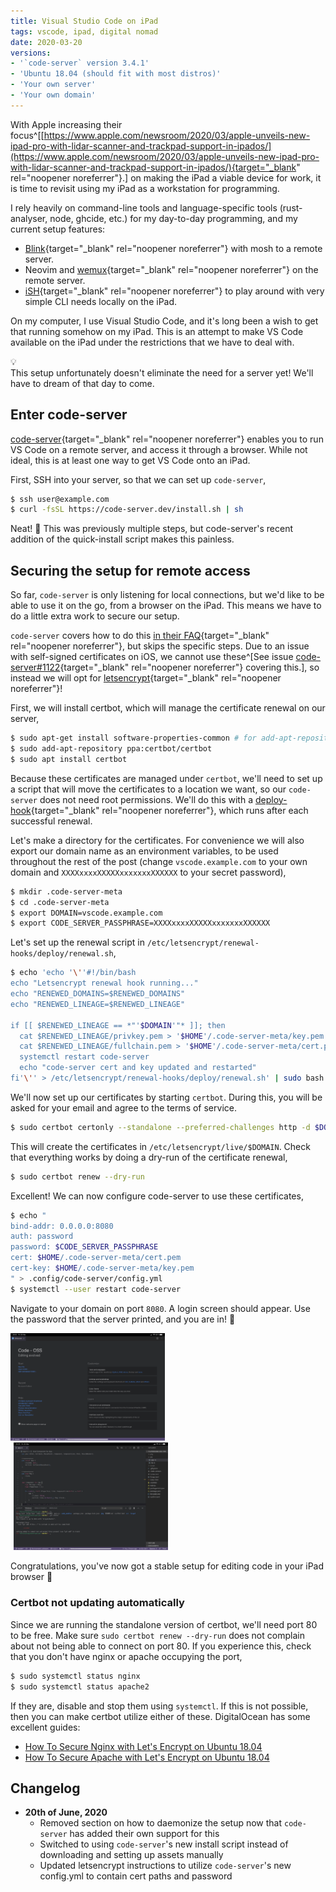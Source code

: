 ```yaml
---
title: Visual Studio Code on iPad
tags: vscode, ipad, digital nomad
date: 2020-03-20
versions:
- '`code-server` version 3.4.1'
- 'Ubuntu 18.04 (should fit with most distros)'
- 'Your own server'
- 'Your own domain'
---
```


With Apple increasing their focus^[[https://www.apple.com/newsroom/2020/03/apple-unveils-new-ipad-pro-with-lidar-scanner-and-trackpad-support-in-ipados/](https://www.apple.com/newsroom/2020/03/apple-unveils-new-ipad-pro-with-lidar-scanner-and-trackpad-support-in-ipados/){target="_blank" rel="noopener noreferrer"}.] on making the iPad a viable device for work, it is time to revisit using my iPad as a workstation for programming.

I rely heavily on command-line tools and language-specific tools (rust-analyser, node, ghcide, etc.) for my day-to-day programming, and my current setup features:

- [Blink](https://blink.sh){target="_blank" rel="noopener noreferrer"} with mosh to a remote server.
- Neovim and [wemux](https://github.com/zolrath/wemux){target="_blank" rel="noopener noreferrer"} on the remote server.
- [iSH](https://ish.app){target="_blank" rel="noopener noreferrer"} to play around with very simple CLI needs locally on the iPad.

On my computer, I use Visual Studio Code, and it's long been a wish to get that running somehow on my iPad. This is an attempt to make VS Code available on the iPad under the restrictions that we have to deal with.

<div></div><!--more-->

<div class="callout">
  <div class="callout-bulb">💡</div>
  This setup unfortunately doesn't eliminate the need for a server yet! We'll have to dream of that day to come.
</div>

## Enter code-server
[code-server](https://github.com/cdr/code-server){target="_blank" rel="noopener noreferrer"} enables you to run VS Code on a remote server, and access it through a browser. While not ideal, this is at least one way to get VS Code onto an iPad.

First, SSH into your server, so that we can set up `code-server`,

```bash
$ ssh user@example.com
$ curl -fsSL https://code-server.dev/install.sh | sh
```

Neat! 🙂 This was previously multiple steps, but code-server's recent addition of the quick-install script makes this painless.

## Securing the setup for remote access
So far, `code-server` is only listening for local connections, but we'd like to be able to use it on the go, from a browser on the iPad. This means we have to do a little extra work to secure our setup.

`code-server` covers how to do this [in their FAQ](https://github.com/cdr/code-server/blob/master/doc/FAQ.md#how-should-i-expose-code-server-to-the-internet){target="_blank" rel="noopener noreferrer"}, but skips the specific steps. Due to an issue with self-signed certificates on iOS, we cannot use these^[See issue [code-server#1122](https://github.com/cdr/code-server/issues/1122){target="_blank" rel="noopener noreferrer"} covering this.], so instead we will opt for [letsencrypt](https://letsencrypt.org){target="_blank" rel="noopener noreferrer"}!

<!--
We'll set up a self-signed certificate. For the passphrase, simply press enter to put a blank password on the key.

```bash
$ mkdir .code-server-meta
$ cd .code-server-meta
$ openssl req -x509 -nodes -newkey rsa:4096 -keyout key.pem -out cert.pem -days 365 -subj "/C=NA/ST=None/L=Global/O=Company Name/OU=Org/CN=localhost"
Generating a RSA private key
...
```

Here we made a directory to hold our keys for `code-server`, and generated them using `openssl`. You can adjust the days to a number you are comfortable with, here I just went with 365, meaning I'll have to renew the certificate in a year.
-->

First, we will install certbot, which will manage the certificate renewal on our server,

```bash
$ sudo apt-get install software-properties-common # for add-apt-repository
$ sudo add-apt-repository ppa:certbot/certbot
$ sudo apt install certbot
```

Because these certificates are managed under `certbot`, we'll need to set up a script that will move the certificates to a location we want, so our `code-server` does not need root permissions. We'll do this with a [deploy-hook](https://certbot.eff.org/docs/using.html#renewing-certificates){target="_blank" rel="noopener noreferrer"}, which runs after each successful renewal.

Let's make a directory for the certificates. For convenience we will also export our domain name as an environment variables, to be used throughout the rest of the post (change `vscode.example.com` to your own domain and `XXXXxxxxXXXXXxxxxxxxXXXXXX` to your secret password),

```bash
$ mkdir .code-server-meta
$ cd .code-server-meta
$ export DOMAIN=vscode.example.com
$ export CODE_SERVER_PASSPHRASE=XXXXxxxxXXXXXxxxxxxxXXXXXX
```

Let's set up the renewal script in `/etc/letsencrypt/renewal-hooks/deploy/renewal.sh`,

```bash
$ echo 'echo '\''#!/bin/bash
echo "Letsencrypt renewal hook running..."
echo "RENEWED_DOMAINS=$RENEWED_DOMAINS"
echo "RENEWED_LINEAGE=$RENEWED_LINEAGE"

if [[ $RENEWED_LINEAGE == *"'$DOMAIN'"* ]]; then
  cat $RENEWED_LINEAGE/privkey.pem > '$HOME'/.code-server-meta/key.pem
  cat $RENEWED_LINEAGE/fullchain.pem > '$HOME'/.code-server-meta/cert.pem
  systemctl restart code-server
  echo "code-server cert and key updated and restarted"
fi'\'' > /etc/letsencrypt/renewal-hooks/deploy/renewal.sh' | sudo bash && sudo chmod +x /etc/letsencrypt/renewal-hooks/deploy/renewal.sh
```

We'll now set up our certificates by starting `certbot`. During this, you will be asked for your email and agree to the terms of service.

```bash
$ sudo certbot certonly --standalone --preferred-challenges http -d $DOMAIN
```

This will create the certificates in `/etc/letsencrypt/live/$DOMAIN`. Check that everything works by doing a dry-run of the certificate renewal,

```bash
$ sudo certbot renew --dry-run
```

Excellent! We can now configure code-server to use these certificates,

```bash
$ echo "
bind-addr: 0.0.0.0:8080
auth: password
password: $CODE_SERVER_PASSPHRASE
cert: $HOME/.code-server-meta/cert.pem
cert-key: $HOME/.code-server-meta/key.pem
" > .config/code-server/config.yml
$ systemctl --user restart code-server
```

Navigate to your domain on port `8080`. A login screen should appear. Use the password that the server printed, and you are in! 🥳

<div class="clear two-images">
  <a href="/resources/images/visual-studio-on-ipad-welcome.png" target="_blank" rel="noopener noreferrer"><img src="/resources/images/visual-studio-on-ipad-welcome.thumbnail.png" loading="lazy" alt="Welcome screen in Visual Studio Code on iPad" title="Welcome screen in Visual Studio Code on iPad" style="margin-right: 1%; width: 49%;" /></a>
  <a href="/resources/images/visual-studio-on-ipad-code-file.png" target="_blank" rel="noopener noreferrer"><img src="/resources/images/visual-studio-on-ipad-code-file.thumbnail.png" loading="lazy" alt="Code file in Visual Studio Code on iPad" title="Code file in Visual Studio Code on iPad" style="margin-left: 1%; width: 49%;" /></a>
</div>
<div class="clear"></div>

Congratulations, you've now got a stable setup for editing code in your iPad browser 🎉

### Certbot not updating automatically

Since we are running the standalone version of certbot, we'll need port 80 to be free. Make sure `sudo certbot renew --dry-run` does not complain about not being able to connect on port 80. If you experience this, check that you don't have nginx or apache occupying the port,

```bash
$ sudo systemctl status nginx
$ sudo systemctl status apache2
```

If they are, disable and stop them using `systemctl`. If this is not possible, then you can make certbot utilize either of these. DigitalOcean has some excellent guides:

- [How To Secure Nginx with Let's Encrypt on Ubuntu 18.04](https://www.digitalocean.com/community/tutorials/how-to-secure-nginx-with-let-s-encrypt-on-ubuntu-18-04)
- [How To Secure Apache with Let's Encrypt on Ubuntu 18.04](https://www.digitalocean.com/community/tutorials/how-to-secure-apache-with-let-s-encrypt-on-ubuntu-18-04)

## Changelog

- **20th of June, 2020**
  - Removed section on how to daemonize the setup now that `code-server` has added their own support for this
  - Switched to using `code-server`'s new install script instead of downloading and setting up assets manually
  - Updated letsencrypt instructions to utilize `code-server`'s new config.yml to contain cert paths and password

